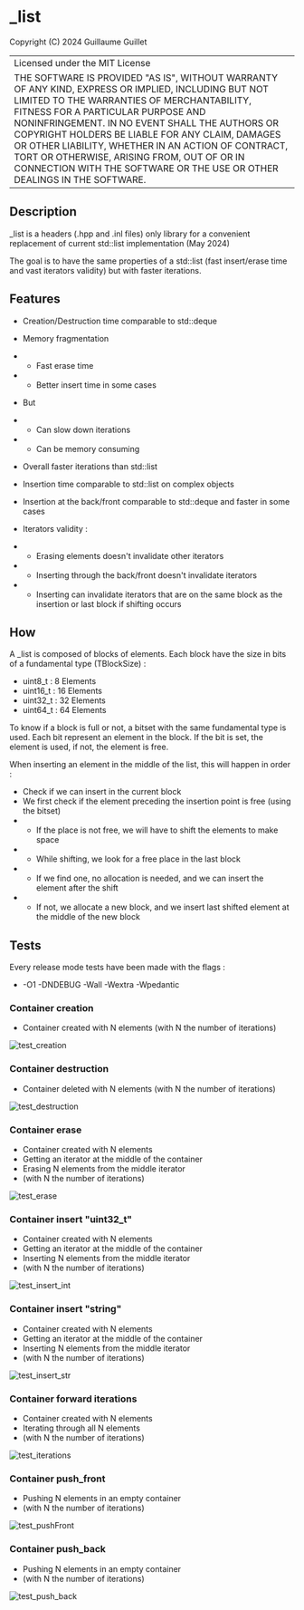 # _list

Copyright (C) 2024 Guillaume Guillet

<table border="0px">
<tr>
<td>
Licensed under the MIT License
</td>
</tr>
<tr>
<td>
THE SOFTWARE IS PROVIDED "AS IS", WITHOUT WARRANTY OF ANY KIND, EXPRESS OR
IMPLIED, INCLUDING BUT NOT LIMITED TO THE WARRANTIES OF MERCHANTABILITY,
FITNESS FOR A PARTICULAR PURPOSE AND NONINFRINGEMENT. IN NO EVENT SHALL THE
AUTHORS OR COPYRIGHT HOLDERS BE LIABLE FOR ANY CLAIM, DAMAGES OR OTHER
LIABILITY, WHETHER IN AN ACTION OF CONTRACT, TORT OR OTHERWISE, ARISING FROM,
OUT OF OR IN CONNECTION WITH THE SOFTWARE OR THE USE OR OTHER DEALINGS IN THE
SOFTWARE.
</td>
</tr>
</table>

## Description

_list is a headers (.hpp and .inl files) only library for a convenient replacement of current std::list implementation (May 2024)

The goal is to have the same properties of a std::list (fast insert/erase time and vast iterators validity)
but with faster iterations.

## Features

- Creation/Destruction time comparable to std::deque
- Memory fragmentation
- - Fast erase time
- - Better insert time in some cases
- But
- - Can slow down iterations
- - Can be memory consuming
- Overall faster iterations than std::list
- Insertion time comparable to std::list on complex objects
- Insertion at the back/front comparable to std::deque and faster in some cases


- Iterators validity :
- - Erasing elements doesn't invalidate other iterators
- - Inserting through the back/front doesn't invalidate iterators
- - Inserting can invalidate iterators that are on the same block as the insertion or last block if shifting occurs

## How

A _list is composed of blocks of elements. Each block have the size in bits of a fundamental type (TBlockSize) :
- uint8_t : 8 Elements
- uint16_t : 16 Elements
- uint32_t : 32 Elements
- uint64_t : 64 Elements

To know if a block is full or not, a bitset with the same fundamental type is used.
Each bit represent an element in the block. If the bit is set, the element is used, if not, the element is free.

When inserting an element in the middle of the list, this will happen in order :
- Check if we can insert in the current block
- We first check if the element preceding the insertion point is free (using the bitset)
- - If the place is not free, we will have to shift the elements to make space
- - While shifting, we look for a free place in the last block
- - If we find one, no allocation is needed, and we can insert the element after the shift
- - If not, we allocate a new block, and we insert last shifted element at the middle of the new block


## Tests

Every release mode tests have been made with the flags :
- -O1 -DNDEBUG -Wall -Wextra -Wpedantic

### Container creation

- Container created with N elements (with N the number of iterations)

![test_creation](https://github.com/JonathSpirit/_list/blob/master/images/tests/release/test_creation.png?raw=true)

### Container destruction

- Container deleted with N elements (with N the number of iterations)

![test_destruction](https://github.com/JonathSpirit/_list/blob/master/images/tests/release/test_destruction.png?raw=true)

### Container erase

- Container created with N elements
- Getting an iterator at the middle of the container
- Erasing N elements from the middle iterator
- (with N the number of iterations)

![test_erase](https://github.com/JonathSpirit/_list/blob/master/images/tests/release/test_erase.png?raw=true)

### Container insert "uint32_t"

- Container created with N elements
- Getting an iterator at the middle of the container
- Inserting N elements from the middle iterator
- (with N the number of iterations)

![test_insert_int](https://github.com/JonathSpirit/_list/blob/master/images/tests/release/test_insert_int.png?raw=true)

### Container insert "string"

- Container created with N elements
- Getting an iterator at the middle of the container
- Inserting N elements from the middle iterator
- (with N the number of iterations)

![test_insert_str](https://github.com/JonathSpirit/_list/blob/master/images/tests/release/test_insert_str.png?raw=true)

### Container forward iterations

- Container created with N elements
- Iterating through all N elements
- (with N the number of iterations)

![test_iterations](https://github.com/JonathSpirit/_list/blob/master/images/tests/release/test_iterations.png?raw=true)

### Container push_front

- Pushing N elements in an empty container
- (with N the number of iterations)

![test_pushFront](https://github.com/JonathSpirit/_list/blob/master/images/tests/release/test_pushFront.png?raw=true)

### Container push_back

- Pushing N elements in an empty container
- (with N the number of iterations)

![test_push_back](https://github.com/JonathSpirit/_list/blob/master/images/tests/release/test_push_back.png?raw=true)

